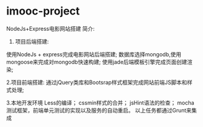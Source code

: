 # imooc-project

NodeJs+Express电影网站搭建
简介:

1. 项目后端搭建:

使用NodeJs + express完成电影网站后端搭建;
数据库选择mongodb,使用mongoose来完成对mongodb快速构建;
使用jade后端模板引擎完成页面创建渲染;

2.项目前端搭建:
通过jQuery类库和Bootsrap样式框架完成网站前端JS脚本和样式处理;

3.本地开发环境
 Less的编译；
 cssmin样式的合并；
 jsHint语法的检查；
 mocha测试框架，前端单元测试的实现以及服务的自动重启。
 以上任务都通过Grunt来集成
 
